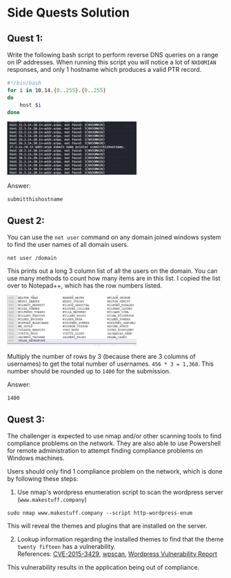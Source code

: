 # Side Quests Solution

## Quest 1: 

Write the following bash script to perform reverse DNS queries on a range on IP addresses. When running this script you will notice a lot of `NXDOMIAN` responses, and only 1 hostname which produces a valid PTR record. 

```bash
#!/bin/bash
for i in 10.14.{0..255}.{0..255}
do 
    host $i
done
```

<img src="img/image1.png" width="300px">

Answer: 
```
submitthishostname
```


## Quest 2: 

You can use the `net user` command on any domain joined windows system to find the user names of all domain users. 

```
net user /domain
```

This prints out a long 3 column list of all the users on the domain. You can use many methods to count how many items are in this list. I copied the list over to Notepad++, which has the row numbers listed. 

<img src="img/image2.png" width="300px">

Multiply the number of rows by 3 (because there are 3 columns of usernames) to get the total number of usernames. `456 * 3 = 1,368`. This number should be rounded up to `1400` for the submission.

Answer:
```
1400
```

## Quest 3: 

The challenger is expected to use nmap and/or other scanning tools to find compliance problems on the network. They are also able to use Powershell for remote administration to attempt finding compliance problems on Windows machines. 

Users should only find 1 compliance problem on the network, which is done by following these steps:

1. Use nmap's wordpress enumeration script to scan the wordpress server (`www.makestuff.company`)

```
sudo nmap www.makestuff.company --script http-wordpress-enum
```

This will reveal the themes and plugins that are installed on the server. 

2. Lookup information regarding the installed themes to find that the theme `twenty fifteen` has a vulnerability.   
References:  [CVE-2015-3429](https://cve.mitre.org/cgi-bin/cvename.cgi?name=CVE-2015-3429),   [wpscan](https://wpscan.com/vulnerabilities/7965), [Wordpress Vulnerability Report](https://wordpress.org/news/2015/05/wordpress-4-2-2/)

This vulnerability results in the application being out of compliance. 